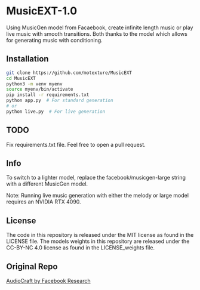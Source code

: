 # MusicEXT-1.0

Using MusicGen model from Facaebook, create infinite length music or play live music with smooth transitions. Both thanks to the model which allows for generating music with conditioning.

## Installation

```bash
git clone https://github.com/motexture/MusicEXT
cd MusicEXT
python3 -m venv myenv
source myenv/bin/activate
pip install -r requirements.txt
python app.py  # For standard generation
# or
python live.py  # For live generation
```

## TODO

Fix requirements.txt file. Feel free to open a pull request.

## Info

To switch to a lighter model, replace the facebook/musicgen-large string with a different MusicGen model.

Note: Running live music generation with either the melody or large model requires an NVIDIA RTX 4090.

## License

The code in this repository is released under the MIT license as found in the LICENSE file.
The models weights in this repository are released under the CC-BY-NC 4.0 license as found in the LICENSE_weights file.

## Original Repo

[AudioCraft by Facebook Research](https://github.com/facebookresearch/audiocraft)

